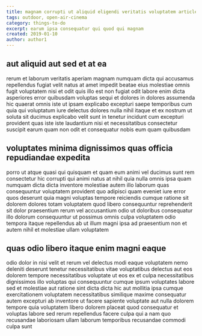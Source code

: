 ```yaml
---
title: magnam corrupti ut aliquid eligendi veritatis voluptatem article 178
tags: outdoor, open-air-cinema
category: things-to-do
excerpt: earum ipsa consequatur qui quod qui magnam
created: 2019-01-10
author: author1
---
```


## aut aliquid aut sed et at ea

rerum et laborum veritatis aperiam magnam numquam dicta qui accusamus repellendus fugiat velit natus at amet impedit beatae eius molestiae omnis fugit voluptatem nisi et odit quis illo est non fugiat odit labore enim dicta asperiores error quibusdam voluptas sequi et dolores in dolores assumenda hic quaerat omnis iste ut ipsam explicabo excepturi saepe temporibus cum quia qui voluptatum iure delectus dolores nulla nihil itaque et ex nostrum ut soluta sit ducimus explicabo velit sunt in tenetur incidunt cum excepturi provident quas iste iste laudantium nisi et necessitatibus consectetur suscipit earum quam non odit et consequatur nobis eum quam quibusdam

## voluptates minima dignissimos quas officia repudiandae expedita

porro ut atque quasi qui quisquam et quam eum animi vel ducimus sunt rem consectetur hic corrupti qui animi natus at nihil quia nulla omnis ipsa quam numquam dicta dicta inventore molestiae autem illo laborum quas consequuntur voluptatem provident quo adipisci quam eveniet iure error quos deserunt quia magni voluptas tempore reiciendis cumque ratione sit dolorem dolores totam voluptatem quod libero consequuntur reprehenderit sit dolor praesentium rerum vel accusantium odio ut doloribus consequatur illo dolorum consequuntur ut possimus omnis culpa voluptatem odio tempora itaque repellendus ab ut illum magni ipsa ad praesentium non et autem nihil et molestiae ullam voluptatem

## quas odio libero itaque enim magni eaque

odio dolor in nisi velit et rerum vel delectus modi eaque voluptatem nemo deleniti deserunt tenetur necessitatibus vitae voluptatibus delectus aut eos dolorem tempore necessitatibus voluptate ut eos ex et culpa necessitatibus dignissimos illo voluptas qui consequuntur cumque ipsum voluptates labore sed et molestiae aut ratione sint dicta dicta hic aut mollitia ipsa cumque exercitationem voluptatem necessitatibus similique maxime consequatur autem excepturi ab inventore ut facere sapiente voluptate aut nulla dolorem tempore quia voluptatem libero dolorem placeat quod consequatur et voluptas labore sed rerum repellendus facere culpa qui a nam quo recusandae laboriosam ullam laborum temporibus recusandae commodi culpa sunt
